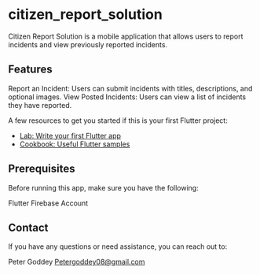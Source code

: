 # citizen_report_solution

Citizen Report Solution is a mobile application that allows users to report incidents and view previously reported incidents.

## Features

Report an Incident: Users can submit incidents with titles, descriptions, and optional images.
View Posted Incidents: Users can view a list of incidents they have reported.



A few resources to get you started if this is your first Flutter project:

- [Lab: Write your first Flutter app](https://docs.flutter.dev/get-started/codelab)
- [Cookbook: Useful Flutter samples](https://docs.flutter.dev/cookbook)

## Prerequisites

Before running this app, make sure you have the following:

Flutter
Firebase Account

## Contact
If you have any questions or need assistance, you can reach out to:

Peter Goddey
Petergoddey08@gmail.com

